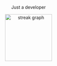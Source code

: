 <div align="center">

Just a developer
<!--
  <img src="https://github-readme-stats.vercel.app/api?username=callmegautam&hide_title=false&hide_rank=false&show_icons=true&include_all_commits=true&count_private=true&disable_animations=false&theme=dracula&locale=en&hide_border=false" height="150" alt="stats graph"  /> 
  <img src="https://github-readme-stats.vercel.app/api/top-langs?username=callmegautam&locale=en&hide_title=false&layout=compact&card_width=320&langs_count=10&theme=dracula&hide_border=false" height="150" alt="languages graph"  /> -->
</div>

<div align="center">
   <img src="https://camo.githubusercontent.com/065284791fe6848cc2e826444c289136abfc18a1cf3235f81ba903a66c5f4c02/68747470733a2f2f73747265616b2d73746174732e64656d6f6c61622e636f6d3f757365723d63616c6c6d6567617574616d266c6f63616c653d656e266d6f64653d6461696c79267468656d653d64726163756c6126686964655f626f726465723d66616c736526626f726465725f7261646975733d35266f726465723d33" height="150" alt="streak graph"  />
 
<!--   <img src="https://github-profile-trophy.vercel.app?username=callmegautam&theme=dracula&column=-1&row=1&margin-w=8&margin-h=8&no-bg=false&no-frame=false&order=4" height="150" alt="trophy graph"  />  -->
</div>
